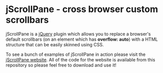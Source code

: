 jScrollPane - cross browser custom scrollbars
=============================================

jScrollPane is a [jQuery](http://www.jquery.com/) plugin which allows you to replace a browser's default scrollbars (on an element which has **overflow: auto**) with a HTML structure that can be easily skinned using CSS.

To see a bunch of examples of jScrollPane in action please visit the [jScrollPane website](http://jscrollpane.kelvinluck.com/). All of the code for the website is available from this repository so please feel free to download and use it!